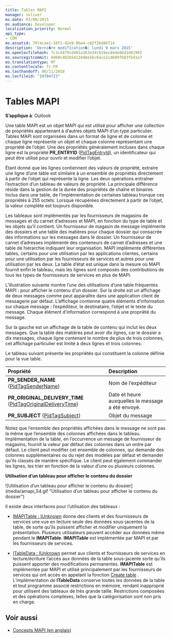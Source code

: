 ```yaml
---
title: Tables MAPI
manager: soliver
ms.date: 03/09/2015
ms.audience: Developer
localization_priority: Normal
api_type:
- COM
ms.assetid: 7974cae1-10f1-42e9-8be4-c02f2bd86714
description: 'Derni�re modification�: lundi 9 mars 2015'
ms.openlocfilehash: 7c3c4479cd401a163e34c819ecd44e86d1d01965
ms.sourcegitcommit: 9d60cd82b5413446e5bc8ace2cd689f683fb41a7
ms.translationtype: MT
ms.contentlocale: fr-FR
ms.lasthandoff: 06/11/2018
ms.locfileid: "19784723"
---
```

# <a name="mapi-tables"></a>Tables MAPI
  
**S’applique à**: Outlook 
  
Une table MAPI est un objet MAPI qui est utilisé pour afficher une collection de propriétés appartenant à d’autres objets MAPI d’un type particulier. Tables MAPI sont organisées dans un format de ligne et de colonne et chaque ligne représente un objet et chaque colonne représentant une propriété de l’objet. Une des propriétés généralement incluses dans chaque ligne est la propriété **PR_ENTRYID** ([PidTagEntryId](pidtagentryid-canonical-property.md)), un identificateur qui peut être utilisé pour ouvrir et modifier l’objet. 
  
Étant donné que les lignes contiennent des valeurs de propriété, extraire une ligne d’une table est similaire à un ensemble de propriétés directement à partir de l’objet qui représente la ligne. Les deux opérations entraîner l’extraction d’un tableau de valeurs de propriété. La principale différence réside dans la gestion de la durée des propriétés de chaîne et binaires. Inclus dans une table, de l’implémentation de certaines tableau tronque ces propriétés à 255 octets. Lorsque récupérées directement à partir de l’objet, la valeur complète est toujours disponible.
  
Les tableaux sont implémentés par les fournisseurs de magasins de messages et du carnet d’adresses et MAPI, en fonction du type de table et les objets qu’il contient. Un fournisseur de magasin de message implémente des dossiers et une table des matières pour chaque dossier qui consacrée des informations sur les messages dans le dossier. Un fournisseur de carnet d’adresses implémente des conteneurs de carnet d’adresses et une table de hiérarchie indiquant leur organisation. MAPI implémente différentes tables, certains pour une utilisation par les applications clientes, certains pour une utilisation par les fournisseurs de services et autres pour une utilisation par les deux. La table d’état est unique dans la mesure où MAPI fournit enfin le tableau, mais les lignes sont composés des contributions de tous les types de fournisseurs de services en plus de MAPI. 
  
L’illustration suivante montre l’une des utilisations d’une table fréquentes MAPI : pour afficher le contenu d’un dossier. Sur la droite est un affichage de deux messages comme peut apparaître dans une application client de messagerie par défaut. L’affichage contienne quatre éléments d’information sur chaque message : l’expéditeur, le destinataire, l’objet et le texte du message. Chaque élément d’information correspond à une propriété du message.
  
Sur la gauche est un affichage de la table de contenu qui inclut les deux messages. Que la table des matières peut avoir dix lignes, car le dossier a dix messages, chaque ligne contenant le nombre de plus de trois colonnes, cet affichage particulier est limité à deux lignes et trois colonnes.
  
Le tableau suivant présente les propriétés qui constituent la colonne définie pour la vue table.
  
|**Propriété**|**Description**|
|:-----|:-----|
|**PR_SENDER_NAME** ([PidTagSenderName](pidtagsendername-canonical-property.md))  <br/> |Nom de l’expéditeur  <br/> |
|**PR_ORIGINAL_DELIVERY_TIME** ([PidTagOriginalDeliveryTime](pidtagoriginaldeliverytime-canonical-property.md))  <br/> |Date et heure auxquelles le message a été envoyé.  <br/> |
|**PR_SUBJECT** ([PidTagSubject](pidtagsubject-canonical-property.md))  <br/> |Objet du message  <br/> |
   
Notez que l’ensemble des propriétés affichées dans le message ne sont pas la même que l’ensemble des colonnes affichées dans le tableau. Implémentation de la table, en l’occurrence un message de fournisseur de magasins, fournit la valeur par défaut des colonnes dans un ordre par défaut. Le client peut modifier cet ensemble de colonnes, qui demande des colonnes supplémentaires ou du rejet des modèles par défaut et demander qu’ils classés de manière spécifique. Le client peut également commander les lignes, les trier en fonction de la valeur d’une ou plusieurs colonnes.
  
**Utilisation d’un tableau pour afficher le contenu du dossier**
  
![Utilisation d’un tableau pour afficher le contenu du dossier] (media/amapi_54.gif "Utilisation d’un tableau pour afficher le contenu du dossier")
  
Il existe deux interfaces pour l’utilisation des tableaux :
  
- [IMAPITable : IUnknown](imapitableiunknown.md) donne des clients et des fournisseurs de services une vue en lecture seule des données sous-jacentes de la table, de sorte qu’ils puissent afficher et modifier uniquement la présentation. Plusieurs utilisateurs peuvent accéder aux données même pendant le **IMAPITable**. **IMAPITable** est implémentée par MAPI et par les fournisseurs de services. 
    
- [ITableData : IUnknown](itabledataiunknown.md) permet aux clients et fournisseurs de services en lecture/écriture l’accès aux données de la table sous-jacente sorte qu’ils puissent apporter des modifications permanentes. **IMAPITable** est implémentée par MAPI et utilisé principalement par les fournisseurs de services qui ont accès en appelant la fonction [Create table](createtable.md) . L’implémentation de **ITableData** conserve toutes les données de la table et tout programme associé restrictions en mémoire, rendant inapproprié pour utilisent des tableaux de très grande taille. Restrictions composées et des opérations complexes, telles que la catégorisation sont non pris en charge. 
    
## <a name="see-also"></a>Voir aussi

- [Concepts MAPI (en anglais)](mapi-concepts.md)

